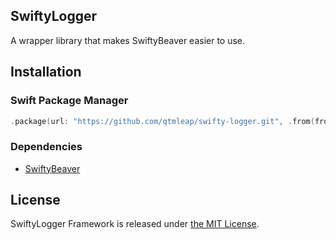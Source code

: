 ## SwiftyLogger

A wrapper library that makes SwiftyBeaver easier to use.

## Installation

### Swift Package Manager

```swift
.package(url: "https://github.com/qtmleap/swifty-logger.git", .from(from: "2.1.1")),
```

### Dependencies

- [SwiftyBeaver](https://github.com/SwiftyBeaver/SwiftyBeaver)

## License
SwiftyLogger Framework is released under [the MIT License](/LICENSE).